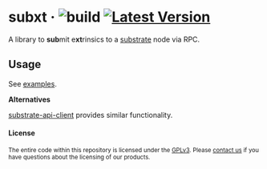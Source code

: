 # subxt &middot; ![build](https://github.com/paritytech/substrate-subxt/workflows/Rust/badge.svg) [![Latest Version](https://img.shields.io/crates/v/substrate-subxt.svg)](https://crates.io/crates/substrate-subxt)

A library to **sub**mit e**xt**rinsics to a [substrate](https://github.com/paritytech/substrate) node via RPC.

## Usage

See [examples](./examples).

**Alternatives**

[substrate-api-client](https://github.com/scs/substrate-api-client) provides similar functionality.

#### License

<sup>
The entire code within this repository is licensed under the <a href="LICENSE">GPLv3</a>.
Please <a href="https://www.parity.io/contact/">contact us</a> if you have questions about the licensing of our
 products.
</sup>
